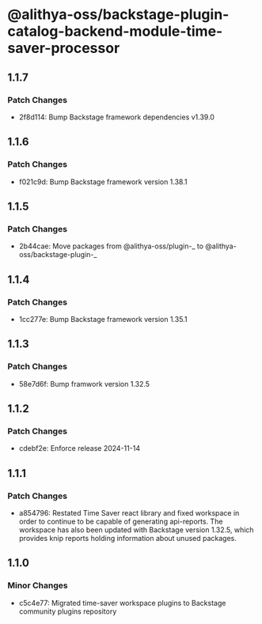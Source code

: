 # @alithya-oss/backstage-plugin-catalog-backend-module-time-saver-processor

## 1.1.7

### Patch Changes

- 2f8d114: Bump Backstage framework dependencies v1.39.0

## 1.1.6

### Patch Changes

- f021c9d: Bump Backstage framework version 1.38.1

## 1.1.5

### Patch Changes

- 2b44cae: Move packages from @alithya-oss/plugin-_ to @alithya-oss/backstage-plugin-_

## 1.1.4

### Patch Changes

- 1cc277e: Bump Backstage framework version 1.35.1

## 1.1.3

### Patch Changes

- 58e7d6f: Bump framwork version 1.32.5

## 1.1.2

### Patch Changes

- cdebf2e: Enforce release 2024-11-14

## 1.1.1

### Patch Changes

- a854796: Restated Time Saver react library and fixed workspace in order to continue to be capable of generating api-reports. The workspace has also been updated with Backstage version 1.32.5, which provides knip reports holding information about unused packages.

## 1.1.0

### Minor Changes

- c5c4e77: Migrated time-saver workspace plugins to Backstage community plugins repository
